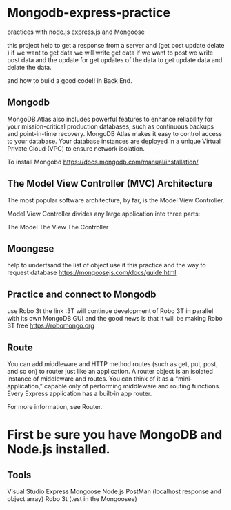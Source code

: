 # Mongodb-express-practice
practices with node.js express.js and Mongoose 

this project help to get a response from a server and (get post update delate )
if we want to get data we will write get data 
if we want to post we write post data 
and the update for get updates of the data 
to get update data
and delate the data.

and how to build a good code!! in Back End.

## Mongodb
MongoDB Atlas also includes powerful features to enhance reliability for your mission-critical production databases, such as continuous backups and point-in-time recovery.
MongoDB Atlas makes it easy to control access to your database. Your database instances are deployed in a unique Virtual Private Cloud (VPC) to ensure network isolation.

To install Mongobd
https://docs.mongodb.com/manual/installation/

## The Model View Controller (MVC) Architecture
The most popular software architecture, by far, is the Model View Controller.

Model View Controller divides any large application into three parts:

The Model
The View
The Controller

## Moongese
help to undertsand the list of object use it this practice and the way to request database
https://mongoosejs.com/docs/guide.html

## Practice and connect to Mongodb
use Robo 3t the link :3T will continue development of Robo 3T in parallel with its own MongoDB GUI and the good news is that it will be making Robo 3T free
https://robomongo.org

## Route
You can add middleware and HTTP method routes (such as get, put, post, and so on) to router just like an application.
A router object is an isolated instance of middleware and routes. You can think of it as a “mini-application,” capable only of performing middleware and routing functions. Every Express application has a built-in app router.

For more information, see Router.

# First be sure you have MongoDB and Node.js installed.

## Tools
Visual Studio
Express
Mongoose
Node.js
PostMan (localhost response and object array)
Robo 3t (test in the Mongoosee)
